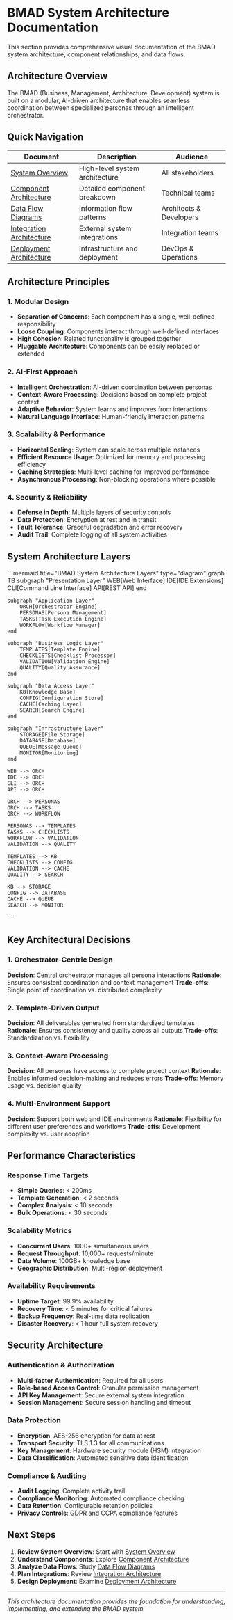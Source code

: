 ﻿# BMAD System Architecture Documentation

This section provides comprehensive visual documentation of the BMAD system architecture, component relationships, and data flows.

## Architecture Overview

The BMAD (Business, Management, Architecture, Development) system is built on a modular, AI-driven architecture that enables seamless coordination between specialized personas through an intelligent orchestrator.

## Quick Navigation

| Document | Description | Audience |
|----------|-------------|----------|
| [System Overview](system-overview.md) | High-level system architecture | All stakeholders |
| [Component Architecture](component-architecture.md) | Detailed component breakdown | Technical teams |
| [Data Flow Diagrams](data-flow-diagrams.md) | Information flow patterns | Architects & Developers |
| [Integration Architecture](integration-architecture.md) | External system integrations | Integration teams |
| [Deployment Architecture](deployment-architecture.md) | Infrastructure and deployment | DevOps & Operations |

## Architecture Principles

### 1. Modular Design
- **Separation of Concerns**: Each component has a single, well-defined responsibility
- **Loose Coupling**: Components interact through well-defined interfaces
- **High Cohesion**: Related functionality is grouped together
- **Pluggable Architecture**: Components can be easily replaced or extended

### 2. AI-First Approach
- **Intelligent Orchestration**: AI-driven coordination between personas
- **Context-Aware Processing**: Decisions based on complete project context
- **Adaptive Behavior**: System learns and improves from interactions
- **Natural Language Interface**: Human-friendly interaction patterns

### 3. Scalability & Performance
- **Horizontal Scaling**: System can scale across multiple instances
- **Efficient Resource Usage**: Optimized for memory and processing efficiency
- **Caching Strategies**: Multi-level caching for improved performance
- **Asynchronous Processing**: Non-blocking operations where possible

### 4. Security & Reliability
- **Defense in Depth**: Multiple layers of security controls
- **Data Protection**: Encryption at rest and in transit
- **Fault Tolerance**: Graceful degradation and error recovery
- **Audit Trail**: Complete logging of all system activities

## System Architecture Layers

\```mermaid title="BMAD System Architecture Layers" type="diagram"
graph TB
    subgraph "Presentation Layer"
        WEB[Web Interface]
        IDE[IDE Extensions]
        CLI[Command Line Interface]
        API[REST API]
    end
    
    subgraph "Application Layer"
        ORCH[Orchestrator Engine]
        PERSONAS[Persona Management]
        TASKS[Task Execution Engine]
        WORKFLOW[Workflow Manager]
    end
    
    subgraph "Business Logic Layer"
        TEMPLATES[Template Engine]
        CHECKLISTS[Checklist Processor]
        VALIDATION[Validation Engine]
        QUALITY[Quality Assurance]
    end
    
    subgraph "Data Access Layer"
        KB[Knowledge Base]
        CONFIG[Configuration Store]
        CACHE[Caching Layer]
        SEARCH[Search Engine]
    end
    
    subgraph "Infrastructure Layer"
        STORAGE[File Storage]
        DATABASE[Database]
        QUEUE[Message Queue]
        MONITOR[Monitoring]
    end
    
    WEB --> ORCH
    IDE --> ORCH
    CLI --> ORCH
    API --> ORCH
    
    ORCH --> PERSONAS
    ORCH --> TASKS
    ORCH --> WORKFLOW
    
    PERSONAS --> TEMPLATES
    TASKS --> CHECKLISTS
    WORKFLOW --> VALIDATION
    VALIDATION --> QUALITY
    
    TEMPLATES --> KB
    CHECKLISTS --> CONFIG
    VALIDATION --> CACHE
    QUALITY --> SEARCH
    
    KB --> STORAGE
    CONFIG --> DATABASE
    CACHE --> QUEUE
    SEARCH --> MONITOR
\```

## Key Architectural Decisions

### 1. Orchestrator-Centric Design
**Decision**: Central orchestrator manages all persona interactions
**Rationale**: Ensures consistent coordination and context management
**Trade-offs**: Single point of coordination vs. distributed complexity

### 2. Template-Driven Output
**Decision**: All deliverables generated from standardized templates
**Rationale**: Ensures consistency and quality across all outputs
**Trade-offs**: Standardization vs. flexibility

### 3. Context-Aware Processing
**Decision**: All personas have access to complete project context
**Rationale**: Enables informed decision-making and reduces errors
**Trade-offs**: Memory usage vs. decision quality

### 4. Multi-Environment Support
**Decision**: Support both web and IDE environments
**Rationale**: Flexibility for different user preferences and workflows
**Trade-offs**: Development complexity vs. user adoption

## Performance Characteristics

### Response Time Targets
- **Simple Queries**: < 200ms
- **Template Generation**: < 2 seconds
- **Complex Analysis**: < 10 seconds
- **Bulk Operations**: < 30 seconds

### Scalability Metrics
- **Concurrent Users**: 1000+ simultaneous users
- **Request Throughput**: 10,000+ requests/minute
- **Data Volume**: 100GB+ knowledge base
- **Geographic Distribution**: Multi-region deployment

### Availability Requirements
- **Uptime Target**: 99.9% availability
- **Recovery Time**: < 5 minutes for critical failures
- **Backup Frequency**: Real-time data replication
- **Disaster Recovery**: < 1 hour full system recovery

## Security Architecture

### Authentication & Authorization
- **Multi-factor Authentication**: Required for all users
- **Role-based Access Control**: Granular permission management
- **API Key Management**: Secure external system integration
- **Session Management**: Secure session handling and timeout

### Data Protection
- **Encryption**: AES-256 encryption for data at rest
- **Transport Security**: TLS 1.3 for all communications
- **Key Management**: Hardware security module (HSM) integration
- **Data Classification**: Automated sensitive data identification

### Compliance & Auditing
- **Audit Logging**: Complete activity trail
- **Compliance Monitoring**: Automated compliance checking
- **Data Retention**: Configurable retention policies
- **Privacy Controls**: GDPR and CCPA compliance features

## Next Steps

1. **Review System Overview**: Start with [System Overview](system-overview.md)
2. **Understand Components**: Explore [Component Architecture](component-architecture.md)
3. **Analyze Data Flows**: Study [Data Flow Diagrams](data-flow-diagrams.md)
4. **Plan Integrations**: Review [Integration Architecture](integration-architecture.md)
5. **Design Deployment**: Examine [Deployment Architecture](deployment-architecture.md)

---

*This architecture documentation provides the foundation for understanding, implementing, and extending the BMAD system.*
